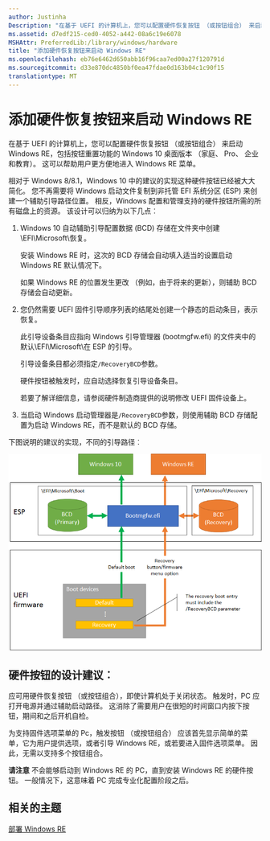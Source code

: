```yaml
---
author: Justinha
Description: "在基于 UEFI 的计算机上，您可以配置硬件恢复按钮 （或按钮组合） 来启动 Windows RE，包括按钮重置功能的 Windows 10 桌面版本 （家庭、 Pro、 企业和教育）。"
ms.assetid: d7edf215-ced0-4052-a442-08a6c19e6078
MSHAttr: PreferredLib:/library/windows/hardware
title: "添加硬件恢复按钮来启动 Windows RE"
ms.openlocfilehash: eb76e6462d650abb16f96caa7ed00a27f120791d
ms.sourcegitcommit: d33e870dc4850bf0ea47fdae0d163b04c1c90f15
translationtype: MT
---
```

# <a name="add-a-hardware-recovery-button-to-start-windows-re"></a>添加硬件恢复按钮来启动 Windows RE


在基于 UEFI 的计算机上，您可以配置硬件恢复按钮 （或按钮组合） 来启动 Windows RE，包括按钮重置功能的 Windows 10 桌面版本 （家庭、 Pro、 企业和教育）。 这可以帮助用户更方便地进入 Windows RE 菜单。

相对于 Windows 8/8.1，Windows 10 中的建议的实现这种硬件按钮已经被大大简化。 您不再需要将 Windows 启动文件复制到非托管 EFI 系统分区 (ESP) 来创建一个辅助引导路径位置。 相反，Windows 配置和管理支持的硬件按钮所需的所有磁盘上的资源。 该设计可以归纳为以下几点︰

1.  Windows 10 自动辅助引导配置数据 (BCD) 存储在文件夹中创建\\EFI\\Microsoft\\恢复。

    安装 Windows RE 时，这次的 BCD 存储会自动填入适当的设置启动 Windows RE 默认情况下。

    如果 Windows RE 的位置发生更改 （例如，由于将来的更新），则辅助 BCD 存储会自动更新。

2.  您仍然需要 UEFI 固件引导顺序列表的结尾处创建一个静态的启动条目，表示恢复。

    此引导设备条目应指向 Windows 引导管理器 (bootmgfw.efi) 的文件夹中的默认\\EFI\\Microsoft\\在 ESP 的引导。

    引导设备条目都必须指定`/RecoveryBCD`参数。

    硬件按钮被触发时，应自动选择恢复引导设备条目。

    若要了解详细信息，请参阅硬件制造商提供的说明修改 UEFI 固件设备上。

3.  当启动 Windows 启动管理器是`/RecoveryBCD`参数，则使用辅助 BCD 存储配置为启动 Windows RE，而不是默认的 BCD 存储。

下图说明的建议的实现，不同的引导路径︰

![图中显示了流程添加固件按钮](images/dep-winre-hardwarebuttonoverview.png)

## <a name="span-iddesignrecommendationsforthehardwarebuttonspanspan-iddesignrecommendationsforthehardwarebuttonspanspan-iddesignrecommendationsforthehardwarebuttonspandesign-recommendations-for-the-hardware-button"></a><span id="Design_recommendations_for_the_hardware_button_"></span><span id="design_recommendations_for_the_hardware_button_"></span><span id="DESIGN_RECOMMENDATIONS_FOR_THE_HARDWARE_BUTTON_"></span>硬件按钮的设计建议︰


应可用硬件恢复按钮 （或按钮组合），即使计算机处于关闭状态。 触发时，PC 应打开电源并通过辅助启动路径。 这消除了需要用户在很短的时间窗口内按下按钮，期间和之后开机自检。

为支持固件选项菜单的 Pc，触发按钮 （或按钮组合） 应该首先显示简单的菜单，它为用户提供选项，或者引导 Windows RE，或若要进入固件选项菜单。 因此，无需以支持多个按钮组合。

**请注意** 不会能够启动到 Windows RE 的 PC，直到安装 Windows RE 的硬件按钮。 一般情况下，这意味着 PC 完成专业化配置阶段之后。

 

## <a name="span-idrelatedtopicsspanrelated-topics"></a><span id="related_topics"></span>相关的主题


[部署 Windows RE](deploy-windows-re.md)

 

 






